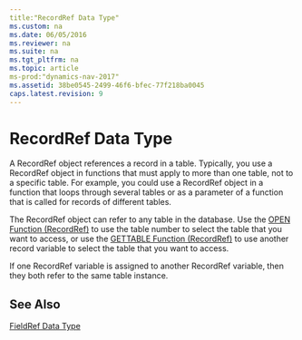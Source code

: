 ```yaml
---
title:"RecordRef Data Type"
ms.custom: na
ms.date: 06/05/2016
ms.reviewer: na
ms.suite: na
ms.tgt_pltfrm: na
ms.topic: article
ms-prod:"dynamics-nav-2017"
ms.assetid: 38be0545-2499-46f6-bfec-77f218ba0045
caps.latest.revision: 9
---
```

# RecordRef Data Type
A RecordRef object references a record in a table. Typically, you use a RecordRef object in functions that must apply to more than one table, not to a specific table. For example, you could use a RecordRef object in a function that loops through several tables or as a parameter of a function that is called for records of different tables.  
  
 The RecordRef object can refer to any table in the database. Use the [OPEN Function \(RecordRef\)](OPEN-Function--RecordRef-.md) to use the table number to select the table that you want to access, or use the [GETTABLE Function \(RecordRef\)](GETTABLE-Function--RecordRef-.md) to use another record variable to select the table that you want to access.  
  
 If one RecordRef variable is assigned to another RecordRef variable, then they both refer to the same table instance.  
  
## See Also  
 [FieldRef Data Type](FieldRef-Data-Type.md)